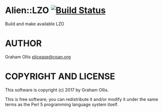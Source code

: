 # Alien::LZO [![Build Status](https://secure.travis-ci.org/plicease/Alien-LZO.png)](http://travis-ci.org/plicease/Alien-LZO)

Build and make available LZO

# AUTHOR

Graham Ollis <plicease@cpan.org>

# COPYRIGHT AND LICENSE

This software is copyright (c) 2017 by Graham Ollis.

This is free software; you can redistribute it and/or modify it under
the same terms as the Perl 5 programming language system itself.
